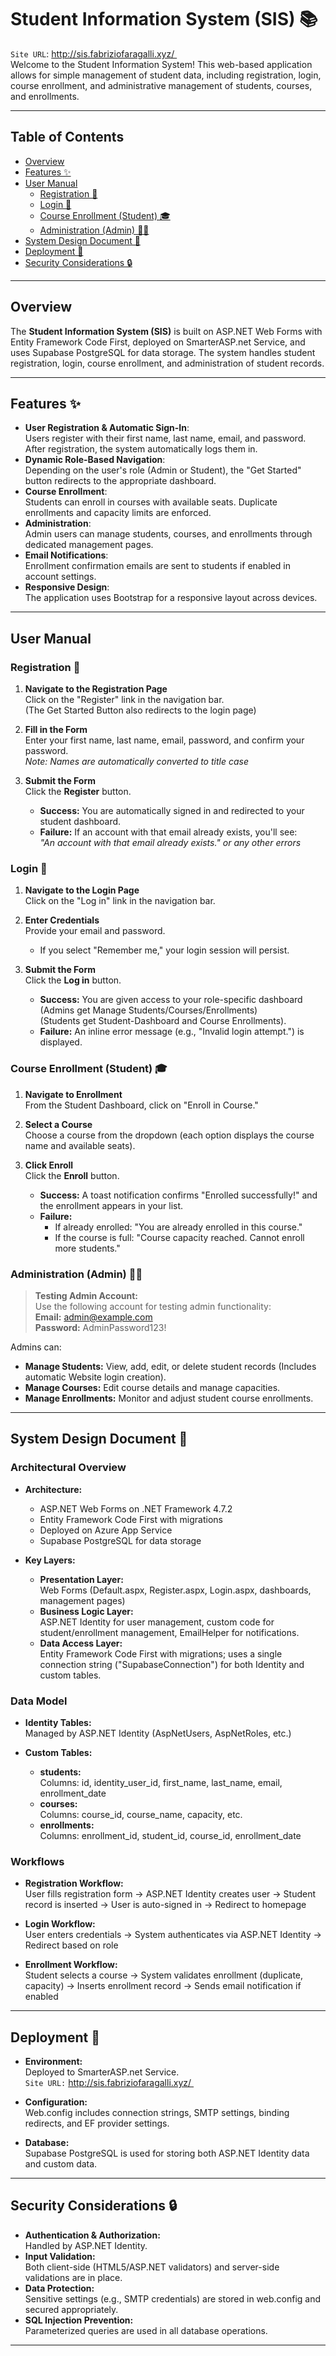 # Student Information System (SIS) 📚

`Site URL`: http://sis.fabriziofaragalli.xyz/  <br />
Welcome to the Student Information System! This web-based application allows for simple management of student data, including registration, login, course enrollment, and administrative management of students, courses, and enrollments.

---

## Table of Contents

- [Overview](#overview)
- [Features ✨](#features-)
- [User Manual](#user-manual)
  - [Registration 📝](#registration-📝)
  - [Login 🔐](#login-🔐)
  - [Course Enrollment (Student) 🎓](#course-enrollment-student-🎓)
  - [Administration (Admin) 👨‍💼](#administration-admin-👨💼)
- [System Design Document 🧠](#system-design-document-🧠)
- [Deployment 🚀](#deployment-🚀)
- [Security Considerations 🔒](#security-considerations-🔒)

---

## Overview

The **Student Information System (SIS)** is built on ASP.NET Web Forms with Entity Framework Code First, deployed on SmarterASP.net Service, and uses Supabase PostgreSQL for data storage. The system handles student registration, login, course enrollment, and administration of student records.

---

## Features ✨

- **User Registration & Automatic Sign-In**:  
  Users register with their first name, last name, email, and password. After registration, the system automatically logs them in.
- **Dynamic Role-Based Navigation**:  
  Depending on the user's role (Admin or Student), the "Get Started" button redirects to the appropriate dashboard.
- **Course Enrollment**:  
  Students can enroll in courses with available seats. Duplicate enrollments and capacity limits are enforced.
- **Administration**:  
  Admin users can manage students, courses, and enrollments through dedicated management pages.
- **Email Notifications**:  
  Enrollment confirmation emails are sent to students if enabled in account settings.
- **Responsive Design**:  
  The application uses Bootstrap for a responsive layout across devices.

---

## User Manual

### Registration 📝

1. **Navigate to the Registration Page**  
   Click on the "Register" link in the navigation bar.<br />
   (The Get Started Button also redirects to the login page)
   
3. **Fill in the Form**  
   Enter your first name, last name, email, password, and confirm your password.  
   *Note: Names are automatically converted to title case*
   
4. **Submit the Form**  
   Click the **Register** button.  
   - **Success:** You are automatically signed in and redirected to your student dashboard.  
   - **Failure:** If an account with that email already exists, you'll see:  
     *"An account with that email already exists." or any other errors*


### Login 🔐

1. **Navigate to the Login Page**  
   Click on the "Log in" link in the navigation bar.
   
2. **Enter Credentials**  
   Provide your email and password.  
   - If you select "Remember me," your login session will persist.
   
3. **Submit the Form**  
   Click the **Log in** button.  
   - **Success:** You are given access to your role-specific dashboard (Admins get Manage Students/Courses/Enrollments)<br />
(Students get Student-Dashboard and Course Enrollments).  
   - **Failure:** An inline error message (e.g., "Invalid login attempt.") is displayed.


### Course Enrollment (Student) 🎓

1. **Navigate to Enrollment**  
   From the Student Dashboard, click on "Enroll in Course."
   
2. **Select a Course**  
   Choose a course from the dropdown (each option displays the course name and available seats).
   
3. **Click Enroll**  
   Click the **Enroll** button.  
   - **Success:** A toast notification confirms "Enrolled successfully!" and the enrollment appears in your list.
   - **Failure:**  
     - If already enrolled: "You are already enrolled in this course."  
     - If the course is full: "Course capacity reached. Cannot enroll more students."

### Administration (Admin) 👨‍💼

> **Testing Admin Account:**  
> Use the following account for testing admin functionality:  
> **Email:** admin@example.com  
> **Password:** AdminPassword123!

Admins can:
- **Manage Students:** View, add, edit, or delete student records (Includes automatic Website login creation).
- **Manage Courses:** Edit course details and manage capacities.
- **Manage Enrollments:** Monitor and adjust student course enrollments.

---

## System Design Document 🧠

### Architectural Overview

- **Architecture:**  
  - ASP.NET Web Forms on .NET Framework 4.7.2  
  - Entity Framework Code First with migrations  
  - Deployed on Azure App Service  
  - Supabase PostgreSQL for data storage

- **Key Layers:**
  - **Presentation Layer:**  
    Web Forms (Default.aspx, Register.aspx, Login.aspx, dashboards, management pages)
  - **Business Logic Layer:**  
    ASP.NET Identity for user management, custom code for student/enrollment management, EmailHelper for notifications.
  - **Data Access Layer:**  
    Entity Framework Code First with migrations; uses a single connection string ("SupabaseConnection") for both Identity and custom tables.

### Data Model

- **Identity Tables:**  
  Managed by ASP.NET Identity (AspNetUsers, AspNetRoles, etc.)
  
- **Custom Tables:**
  - **students:**  
    Columns: id, identity_user_id, first_name, last_name, email, enrollment_date
  - **courses:**  
    Columns: course_id, course_name, capacity, etc.
  - **enrollments:**  
    Columns: enrollment_id, student_id, course_id, enrollment_date

### Workflows

- **Registration Workflow:**  
  User fills registration form → ASP.NET Identity creates user → Student record is inserted → User is auto-signed in → Redirect to homepage

- **Login Workflow:**  
  User enters credentials → System authenticates via ASP.NET Identity → Redirect based on role

- **Enrollment Workflow:**  
  Student selects a course → System validates enrollment (duplicate, capacity) → Inserts enrollment record → Sends email notification if enabled

---

## Deployment 🚀

- **Environment:**  
  Deployed to SmarterASP.net Service. <br />
`Site URL:` http://sis.fabriziofaragalli.xyz/ 
  
- **Configuration:**  
  Web.config includes connection strings, SMTP settings, binding redirects, and EF provider settings.
  
- **Database:**  
  Supabase PostgreSQL is used for storing both ASP.NET Identity data and custom data.

---

## Security Considerations 🔒

- **Authentication & Authorization:**  
  Handled by ASP.NET Identity.
- **Input Validation:**  
  Both client-side (HTML5/ASP.NET validators) and server-side validations are in place.
- **Data Protection:**  
  Sensitive settings (e.g., SMTP credentials) are stored in web.config and secured appropriately.
- **SQL Injection Prevention:**  
  Parameterized queries are used in all database operations.

---
